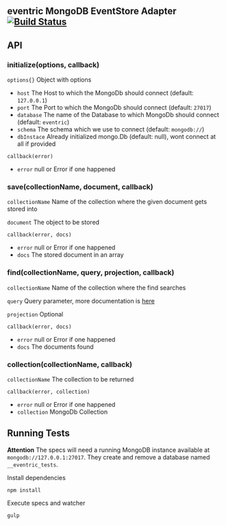 ## eventric MongoDB EventStore Adapter [![Build Status](https://travis-ci.org/efacilitation/eventric-store-mongodb.svg?branch=master)](https://travis-ci.org/efacilitation/eventric-store-mongodb)


## API


### initialize(options, callback)

`options{}` Object with options

* `host` The Host to which the MongoDb should connect (default: `127.0.0.1`)
* `port` The Port to which the MongoDb should connect (default: `27017`)
* `database` The name of the Database to which MongoDb should connect (default: `eventric`)
* `schema` The schema which we use to connect (default: `mongodb://`)
* `dbInstace` Already initialized mongo.Db (default: null), wont connect at all if provided


`callback(error)`

* `error` null or Error if one happened



### save(collectionName, document, callback)

`collectionName` Name of the collection where the given document gets stored into

`document` The object to be stored

`callback(error, docs)`

* `error` null or Error if one happened
* `docs` The stored document in an array


### find(collectionName, query, projection, callback)

`collectionName` Name of the collection where the find searches

`query` Query parameter, more documentation is [here](http://mongodb.github.io/node-mongodb-native/api-generated/collection.html#find)

`projection` Optional

`callback(error, docs)`

* `error` null or Error if one happened
* `docs` The documents found


### collection(collectionName, callback)

`collectionName` The collection to be returned

`callback(error, collection)`

* `error` null or Error if one happened
* `collection` MongoDb Collection



## Running Tests

**Attention** The specs will need a running MongoDB instance available at `mongodb://127.0.0.1:27017`. They create and remove a database named `__eventric_tests`.


Install dependencies

```
npm install
```

Execute specs and watcher

```
gulp
```